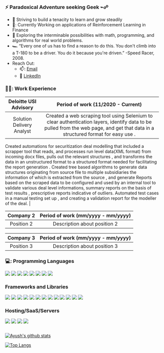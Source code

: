 ### :zap: Paradoxical Adventure seeking Geek ⌁☍ 

- 🌱 Striving to build a tenacity to learn and grow steadily
- 👷: Currently Working on applications of Reinforcement Learning in Finance
- 🔭 Exploring the interminable possibilities with math, programming, and algorithms for real world problems.
- 🏎️ “Every one of us has to find a reason to do this. You don't climb into a T-180 to be a driver. You do it because you're driven.” -Speed Racer, 2008.
- Reach Out: 
  - 📫: [Email](ayushverma1321@gmail.com)
  - :office: [LinkedIn](https://www.linkedin.com/in/ayush-verma-99324a147/)


### 👨‍🏭: Work Experience

| Deloitte USI Advisory | Period of work (11/2020 - Current) |
|:---------:|:----------------------------------:|
| Solution Delivery Analyst | Created a web scraping tool using Selenium to clear authentication layers, identify data to be pulled from the web page, and get that data in a structured format for easy use .
Created automations for securitization deal modelling that included a scrapper tool that reads, and processes run level data(XML format) from incoming docx files, pulls out the relevant structures , and transforms the data in an unstructured format to a structured format needed for facilitating the report generation .
Created tree based algorithms to generate data structures originating from source file to multiple subsidiaries the information of which is extracted from the source , and generate Reports based on the scraped data to be configured and used by an internal tool to validate various deal level informations, summary reports on the basis of test results , prescriptive reports indicative of outliers.
Automated test cases in a manual testing set up , and creating a validation report for the modeller of the deal. |

| Company 2 | Period of work (mm/yyyy - mm/yyyy) |
|:---------:|:----------------------------------:|
| Position 2 | Description about position 2 |

| Company 3 | Period of work (mm/yyyy - mm/yyyy) |
|:---------:|:----------------------------------:|
| Position 3 | Description about position 3 |

### 💻: Programming Languages
<p>
  <img src="https://img.shields.io/badge/Python-3776AB?style=for-the-badge&logo=python&logoColor=white" />
  <img src="https://img.shields.io/badge/JavaScript-323330?style=for-the-badge&logo=javascript&logoColor=F7DF1E" />
  <img src="https://img.shields.io/badge/r-%23276DC3.svg?style=for-the-badge&logo=r&logoColor=white" />
  <img src="https://img.shields.io/badge/Solidity-%23363636.svg?style=for-the-badge&logo=solidity&logoColor=white">
  <img src="https://img.shields.io/badge/Go-00ADD8?style=for-the-badge&logo=go&logoColor=white" />
  <img src="https://img.shields.io/badge/json-5E5C5C?style=for-the-badge&logo=json&logoColor=white" />
  <img src="https://img.shields.io/badge/C-00599C?style=for-the-badge&logo=c&logoColor=white" />
  <img src="https://img.shields.io/badge/C%2B%2B-00599C?style=for-the-badge&logo=c%2B%2B&logoColor=white" />
</p>

### Frameworks and Libraries
<p>
  <img src="https://img.shields.io/badge/Hyperledger-Fabric-blue"/>
  <img src="https://img.shields.io/badge/Hyperledger-Sawtooth-blue"/>
  <img src="https://img.shields.io/badge/Selenium-blue"/>
  <img src="https://img.shields.io/badge/TensorFlow-%23FF6F00.svg?style=for-the-badge&logo=TensorFlow&logoColor=white">
  <img src="https://img.shields.io/badge/Qiskit-%236929C4.svg?style=for-the-badge&logo=Qiskit&logoColor=white"/>
  <img src="https://img.shields.io/badge/Anaconda-%2344A833.svg?style=for-the-badge&logo=anaconda&logoColor=white"/>
  <img src="https://img.shields.io/badge/django-%23092E20.svg?style=for-the-badge&logo=django&logoColor=white"/>
  <img src="https://img.shields.io/badge/flask-%23000.svg?style=for-the-badge&logo=flask&logoColor=white"/>
  <img src="https://img.shields.io/badge/node.js-6DA55F?style=for-the-badge&logo=node.js&logoColor=white"/>
  <img src="https://img.shields.io/badge/numpy-%23013243.svg?style=for-the-badge&logo=numpy&logoColor=white">
  <img src="https://img.shields.io/badge/Plotly-%233F4F75.svg?style=for-the-badge&logo=plotly&logoColor=white">
  <img src="https://img.shields.io/badge/SciPy-%230C55A5.svg?style=for-the-badge&logo=scipy&logoColor=%white">
  <img src="https://img.shields.io/badge/pandas-%23150458.svg?style=for-the-badge&logo=pandas&logoColor=white">
</p>

### Hosting/SaaS/Servers
<p>
  <img src="https://img.shields.io/badge/AWS-%23FF9900.svg?style=for-the-badge&logo=amazon-aws&logoColor=white"/>
  <img src="https://img.shields.io/badge/GoogleCloud-%234285F4.svg?style=for-the-badge&logo=google-cloud&logoColor=white"/>
  <img src="https://img.shields.io/badge/heroku-%23430098.svg?style=for-the-badge&logo=heroku&logoColor=white"/>
  <img src="https://img.shields.io/badge/nginx-%23009639.svg?style=for-the-badge&logo=nginx&logoColor=white"/>
</p> 
  <img src="">

[![Ayush's github stats](https://github-readme-stats.vercel.app/api?username=ayushverma13&count_private=true&show_icons=true&theme=radical&hide_rank=false)](https://github.com/ayushverma13/github-readme-stats)

[![Top Langs](https://github-readme-stats.vercel.app/api/top-langs/?username=ayushverma13)](https://github.com/ayushverma13/github-readme-stats)

